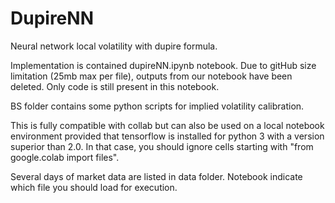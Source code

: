 # DupireNN

Neural network local volatility with dupire formula.

Implementation is contained dupireNN.ipynb notebook. Due to gitHub size limitation (25mb max per file), outputs from our notebook have been deleted. Only code is still present in this notebook.

BS folder contains some python scripts for implied volatility calibration.

This is fully compatible with collab but can also be used on a local notebook environment provided that tensorflow is installed for python 3 with a version superior than 2.0.
In that case, you should ignore cells starting with "from google.colab import files".

Several days of market data are listed in data folder.
Notebook indicate which file you should load for execution.



